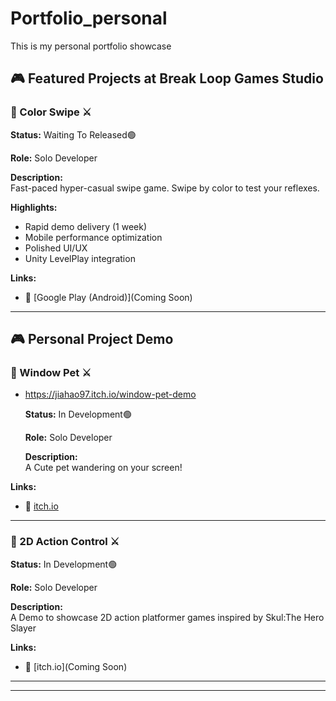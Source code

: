 # Portfolio_personal
This is my personal portfolio showcase

## 🎮 Featured Projects at Break Loop Games Studio

  ### 🤖 Color Swipe ⚔️

  **Status:** 
  Waiting To Released🟢
  
  **Role:** 
  Solo Developer
  
  **Description:**  
  Fast-paced hyper-casual swipe game. Swipe by color to test your reflexes.
  
  **Highlights:**  
  - Rapid demo delivery (1 week)  
  - Mobile performance optimization  
  - Polished UI/UX  
  - Unity LevelPlay integration  
  
  **Links:**  
  - 🤖 [Google Play (Android)](Coming Soon)  

---

## 🎮 Personal Project Demo
  ### 🤖 Window Pet ⚔️
- https://jiahao97.itch.io/window-pet-demo

  **Status:** 
  In Development🟢
  
  **Role:** 
  Solo Developer

  **Description:**  
  A Cute pet wandering on your screen!
  
**Links:** 
  - 🤖 [itch.io](https://jiahao97.itch.io/window-pet-demo)
  ---


### 🤖 2D Action Control ⚔️

  **Status:** 
  In Development🟢
  
  **Role:** 
  Solo Developer
  
  **Description:**  
  A Demo to showcase 2D action platformer games inspired by Skul:The Hero Slayer
  
**Links:**  
  - 🤖 [itch.io](Coming Soon)  
  ---
---
